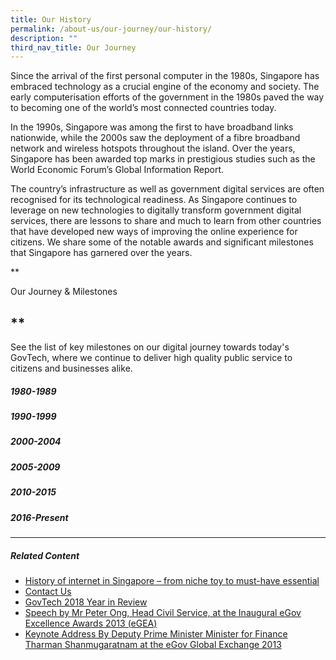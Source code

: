 ```yaml
---
title: Our History
permalink: /about-us/our-journey/our-history/
description: ""
third_nav_title: Our Journey
---
```

Since the arrival of the first personal computer in the 1980s, Singapore has embraced technology as a crucial engine of the economy and society. The early computerisation efforts of the government in the 1980s paved the way to becoming one of the world’s most connected countries today.

In the 1990s, Singapore was among the first to have broadband links nationwide, while the 2000s saw the deployment of a fibre broadband network and wireless hotspots throughout the island. Over the years, Singapore has been awarded top marks in prestigious studies such as the World Economic Forum’s Global Information Report.

The country’s infrastructure as well as government digital services are often recognised for its technological readiness. As Singapore continues to leverage on new technologies to digitally transform government digital services, there are lessons to share and much to learn from other countries that have developed new ways of improving the online experience for citizens. We share some of the notable awards and significant milestones that Singapore has garnered over the years.

**

Our Journey & Milestones

**
--------------------------------

See the list of key milestones on our digital journey towards today's GovTech, where we continue to deliver high quality public service to citizens and businesses alike.

##### **1980-1989**

##### **1990-1999**

##### **2000-2004**

##### **2005-2009**

##### **2010-2015**

##### **2016-Present**

* * *

##### **Related Content**

*   [History of internet in Singapore – from niche toy to must-have essential](https://www.tech.gov.sg/media/technews/history-of-the-internet?utm_medium=recommender_0&utm_source=aHR0cHM6Ly93d3cudGVjaC5nb3Yuc2cvd2hvLXdlLWFyZS9vdXItam91cm5leS8=&utm_content=aHR0cHM6Ly93d3cudGVjaC5nb3Yuc2cvbWVkaWEvdGVjaG5ld3MvaGlzdG9yeS1vZi10aGUtaW50ZXJuZXQ=)
*   [Contact Us](https://www.tech.gov.sg/contact-us/?utm_medium=recommender_1&utm_source=aHR0cHM6Ly93d3cudGVjaC5nb3Yuc2cvd2hvLXdlLWFyZS9vdXItam91cm5leS8=&utm_content=aHR0cHM6Ly93d3cudGVjaC5nb3Yuc2cvY29udGFjdC11cy8=)
*   [GovTech 2018 Year in Review](https://www.tech.gov.sg/media/technews/infographics/govtech-year-in-review-2018?utm_medium=recommender_2&utm_source=aHR0cHM6Ly93d3cudGVjaC5nb3Yuc2cvd2hvLXdlLWFyZS9vdXItam91cm5leS8=&utm_content=aHR0cHM6Ly93d3cudGVjaC5nb3Yuc2cvbWVkaWEvdGVjaG5ld3MvaW5mb2dyYXBoaWNzL2dvdnRlY2gteWVhci1pbi1yZXZpZXctMjAxOA==)
*   [Speech by Mr Peter Ong, Head Civil Service, at the Inaugural eGov Excellence Awards 2013 (eGEA)](https://www.tech.gov.sg/media/speeches/speech-by-mr-peter-ong-head-civil-service-at-the-inaugural-egov-excellence-awards-2013?utm_medium=recommender_3&utm_source=aHR0cHM6Ly93d3cudGVjaC5nb3Yuc2cvd2hvLXdlLWFyZS9vdXItam91cm5leS8=&utm_content=aHR0cHM6Ly93d3cudGVjaC5nb3Yuc2cvbWVkaWEvc3BlZWNoZXMvc3BlZWNoLWJ5LW1yLXBldGVyLW9uZy1oZWFkLWNpdmlsLXNlcnZpY2UtYXQtdGhlLWluYXVndXJhbC1lZ292LWV4Y2VsbGVuY2UtYXdhcmRzLTIwMTM=)
*   [Keynote Address By Deputy Prime Minister Minister for Finance Tharman Shanmugaratnam at the eGov Global Exchange 2013](https://www.tech.gov.sg/media/speeches/keynote-address-by-deputy-prime-minister-minister-for-finance-tharman-shanmugaratnam-at-the-egov-global-exchange-2013?utm_medium=recommender_4&utm_source=aHR0cHM6Ly93d3cudGVjaC5nb3Yuc2cvd2hvLXdlLWFyZS9vdXItam91cm5leS8=&utm_content=aHR0cHM6Ly93d3cudGVjaC5nb3Yuc2cvbWVkaWEvc3BlZWNoZXMva2V5bm90ZS1hZGRyZXNzLWJ5LWRlcHV0eS1wcmltZS1taW5pc3Rlci1taW5pc3Rlci1mb3ItZmluYW5jZS10aGFybWFuLXNoYW5tdWdhcmF0bmFtLWF0LXRoZS1lZ292LWdsb2JhbC1leGNoYW5nZS0yMDEz)
